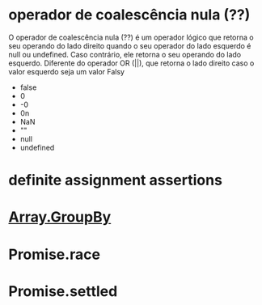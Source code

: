 # operador de coalescência nula (??)

O operador de coalescência nula (??) é um operador lógico que retorna o seu operando do lado direito quando o seu operador do lado esquerdo é null ou undefined. Caso contrário, ele retorna o seu operando do lado esquerdo.
Diferente do operador OR (||), que retorna o lado direito caso o valor esquerdo seja um valor Falsy

- false
- 0
- -0
- 0n
- NaN
- ""
- null
- undefined

# definite assignment assertions

# [Array.GroupBy](https://github.com/tc39/proposal-array-grouping)

# Promise.race

# Promise.settled
